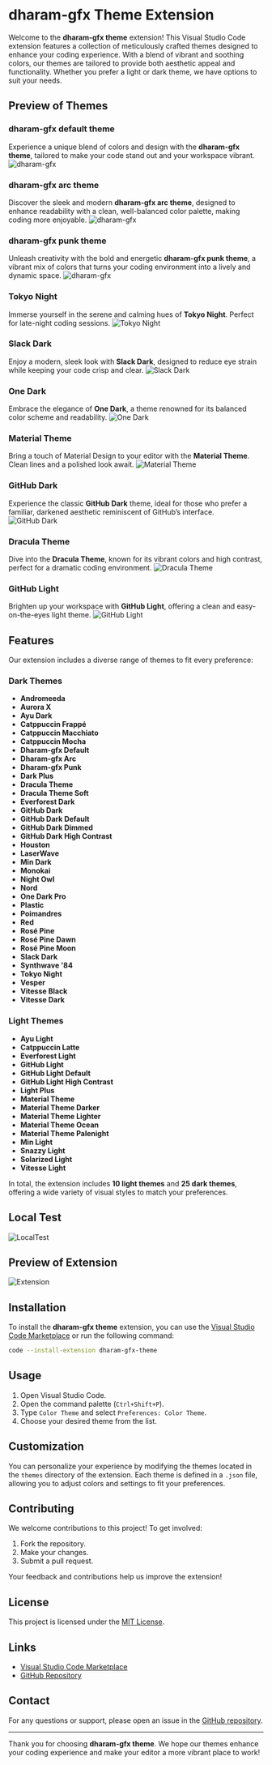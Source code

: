 
# dharam-gfx Theme Extension

Welcome to the **dharam-gfx theme** extension! This Visual Studio Code extension features a collection of meticulously crafted themes designed to enhance your coding experience. With a blend of vibrant and soothing colors, our themes are tailored to provide both aesthetic appeal and functionality. Whether you prefer a light or dark theme, we have options to suit your needs.

## Preview of Themes

### dharam-gfx default theme
Experience a unique blend of colors and design with the **dharam-gfx theme**, tailored to make your code stand out and your workspace vibrant.
![dharam-gfx](https://raw.githubusercontent.com/dharam-gfx/dharam-gfx-theme/master/themePreviewImages/dharam-gfx%20theme.png)

### dharam-gfx arc theme
Discover the sleek and modern **dharam-gfx arc theme**, designed to enhance readability with a clean, well-balanced color palette, making coding more enjoyable.
![dharam-gfx](https://raw.githubusercontent.com/dharam-gfx/dharam-gfx-theme/master/themePreviewImages/dharam-gfx-arc-theme.png)

### dharam-gfx punk theme
Unleash creativity with the bold and energetic **dharam-gfx punk theme**, a vibrant mix of colors that turns your coding environment into a lively and dynamic space.
![dharam-gfx](https://raw.githubusercontent.com/dharam-gfx/dharam-gfx-theme/master/themePreviewImages/dharam-gfx-punk-theme.png)

### Tokyo Night
Immerse yourself in the serene and calming hues of **Tokyo Night**. Perfect for late-night coding sessions.
![Tokyo Night](https://github.com/dharam-gfx/dharam-gfx-theme/blob/master/themePreviewImages/Tokyo%20Night.png?raw=true)

### Slack Dark
Enjoy a modern, sleek look with **Slack Dark**, designed to reduce eye strain while keeping your code crisp and clear.
![Slack Dark](https://github.com/dharam-gfx/dharam-gfx-theme/blob/master/themePreviewImages/Slack%20Dark.png?raw=true)

### One Dark
Embrace the elegance of **One Dark**, a theme renowned for its balanced color scheme and readability.
![One Dark](https://github.com/dharam-gfx/dharam-gfx-theme/blob/master/themePreviewImages/One%20Dark.png?raw=true)

### Material Theme
Bring a touch of Material Design to your editor with the **Material Theme**. Clean lines and a polished look await.
![Material Theme](https://github.com/dharam-gfx/dharam-gfx-theme/blob/master/themePreviewImages/Material%20Theme.png?raw=true)

### GitHub Dark
Experience the classic **GitHub Dark** theme, ideal for those who prefer a familiar, darkened aesthetic reminiscent of GitHub’s interface.
![GitHub Dark](https://github.com/dharam-gfx/dharam-gfx-theme/blob/master/themePreviewImages/GitHub%20Dark.png?raw=true)

### Dracula Theme
Dive into the **Dracula Theme**, known for its vibrant colors and high contrast, perfect for a dramatic coding environment.
![Dracula Theme](https://github.com/dharam-gfx/dharam-gfx-theme/blob/master/themePreviewImages/Dracula%20Theme.png?raw=true)

### GitHub Light
Brighten up your workspace with **GitHub Light**, offering a clean and easy-on-the-eyes light theme.
![GitHub Light](https://github.com/dharam-gfx/dharam-gfx-theme/blob/master/themePreviewImages/GitHub-Light.png?raw=true)

## Features

Our extension includes a diverse range of themes to fit every preference:

### Dark Themes
- **Andromeeda**
- **Aurora X**
- **Ayu Dark**
- **Catppuccin Frappé**
- **Catppuccin Macchiato**
- **Catppuccin Mocha**
- **Dharam-gfx Default**
- **Dharam-gfx Arc**
- **Dharam-gfx Punk**
- **Dark Plus**
- **Dracula Theme**
- **Dracula Theme Soft**
- **Everforest Dark**
- **GitHub Dark**
- **GitHub Dark Default**
- **GitHub Dark Dimmed**
- **GitHub Dark High Contrast**
- **Houston**
- **LaserWave**
- **Min Dark**
- **Monokai**
- **Night Owl**
- **Nord**
- **One Dark Pro**
- **Plastic**
- **Poimandres**
- **Red**
- **Rosé Pine**
- **Rosé Pine Dawn**
- **Rosé Pine Moon**
- **Slack Dark**
- **Synthwave '84**
- **Tokyo Night**
- **Vesper**
- **Vitesse Black**
- **Vitesse Dark**

### Light Themes
- **Ayu Light**
- **Catppuccin Latte**
- **Everforest Light**
- **GitHub Light**
- **GitHub Light Default**
- **GitHub Light High Contrast**
- **Light Plus**
- **Material Theme**
- **Material Theme Darker**
- **Material Theme Lighter**
- **Material Theme Ocean**
- **Material Theme Palenight**
- **Min Light**
- **Snazzy Light**
- **Solarized Light**
- **Vitesse Light**

In total, the extension includes **10 light themes** and **25 dark themes**, offering a wide variety of visual styles to match your preferences.

## Local Test
![LocalTest](https://github.com/dharam-gfx/dharam-gfx-theme/blob/master/themePreviewImages/localtest.png?raw=true)

## Preview of Extension
![Extension](https://github.com/dharam-gfx/dharam-gfx-theme/blob/master/themePreviewImages/extension.png?raw=true)

## Installation

To install the **dharam-gfx theme** extension, you can use the [Visual Studio Code Marketplace](https://marketplace.visualstudio.com/items?itemName=dharam-gfx-theme.dharam-gfx-theme) or run the following command:

```bash
code --install-extension dharam-gfx-theme
```

## Usage

1. Open Visual Studio Code.
2. Open the command palette (`Ctrl+Shift+P`).
3. Type `Color Theme` and select `Preferences: Color Theme`.
4. Choose your desired theme from the list.

## Customization

You can personalize your experience by modifying the themes located in the `themes` directory of the extension. Each theme is defined in a `.json` file, allowing you to adjust colors and settings to fit your preferences.

## Contributing

We welcome contributions to this project! To get involved:

1. Fork the repository.
2. Make your changes.
3. Submit a pull request.

Your feedback and contributions help us improve the extension!

## License

This project is licensed under the [MIT License](LICENSE).

## Links

- [Visual Studio Code Marketplace](https://marketplace.visualstudio.com/)
- [GitHub Repository](https://github.com/dharam-gfx/dharam-gfx-theme)

## Contact

For any questions or support, please open an issue in the [GitHub repository](https://github.com/dharam-gfx/dharam-gfx-theme).

---

Thank you for choosing **dharam-gfx theme**. We hope our themes enhance your coding experience and make your editor a more vibrant place to work!


